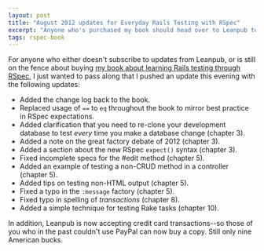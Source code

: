```yaml
---
layout: post
title: "August 2012 updates for Everyday Rails Testing with RSpec"
excerpt: "Anyone who's purchased my book should head over to Leanpub to download the latest version. Here's a list of what's new."
tags: rspec-book
---
```


For anyone who either doesn't subscribe to updates from Leanpub, or is still on the fence about buying [my book about learning Rails testing through RSpec](http://leanpub.com/everydayrailsrspec), I just wanted to pass along that I pushed an update this evening with the following updates:

* Added the change log back to the book.
* Replaced usage of `==` to `eq` throughout the book to mirror best practice in RSpec expectations.
* Added clarification that you need to re-clone your development database to test *every* time you make a database change (chapter 3).
* Added a note on the great factory debate of 2012 (chapter 3).
* Added a section about the new RSpec `expect()` syntax (chapter 3).
* Fixed incomplete specs for the #edit method (chapter 5).
* Added an example of testing a non-CRUD method in a controller (chapter 5).
* Added tips on testing non-HTML output (chapter 5).
* Fixed a typo in the `:message` factory (chapter 5).
* Fixed typo in spelling of *transactions* (chapter 8).
* Added a simple technique for testing Rake tasks (chapter 10).

In addition, Leanpub is now accepting credit card transactions--so those of you who in the past couldn't use PayPal can now buy a copy. Still only nine American bucks.